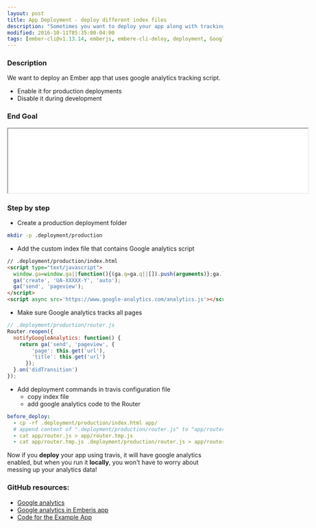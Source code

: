 ```yaml
---
layout: post
title: App Deployment - deploy different index files
description: "Sometimes you want to deploy your app along with tracking code that run only on production server, but not during development"
modified: 2016-10-11T05:35:00-04:00
tags: [ember-cli@v1.13.14, emberjs, embere-cli-deloy, deployment, Google analytics, configuration, travis-ci]
---
```


### Description
We want to deploy an Ember app that uses google analytics tracking script.

* Enable it for production deployments
* Disable it during development

### End Goal
<iframe width="700" height="150" src="//nshimiye.com/tutorial-ember-cli-1.13.14/#/knowledge/whois" ></iframe>

### Step by step

* Create a production deployment folder

```sh
mkdir -p .deployment/production 
```

* Add the custom index file that contains Google analytics script

```html
// .deployment/production/index.html
<script type="text/javascript">
  window.ga=window.ga||function(){(ga.q=ga.q||[]).push(arguments)};ga.l=+new Date;
  ga('create', 'UA-XXXXX-Y', 'auto');
  ga('send', 'pageview');
</script>
<script async src='https://www.google-analytics.com/analytics.js'></script>
```

* Make sure Google analytics tracks all pages

```javascript
// .deployment/production/router.js
Router.reopen({
  notifyGoogleAnalytics: function() {
    return ga('send', 'pageview', {
        'page': this.get('url'),
        'title': this.get('url')
      });
  }.on('didTransition')
});
```

* Add deployment commands in travis configuration file
  * copy index file
  * add google analytics code to the Router

```yml
before_deploy:
  - cp -rf .deployment/production/index.html app/
  # append content of ".deployment/production/router.js" to "app/router.js"
  - cat app/router.js > app/router.tmp.js
  - cat app/router.tmp.js .deployment/production/router.js > app/router.js
```

Now if you **deploy** your app using travis, it will have google analytics enabled,
but when you run it **locally**, you won't have to worry about messing up your analytics data!

### GitHub resources:
* [Google analytics](https://developers.google.com/analytics/devguides/collection/analyticsjs/)
* [Google analytics in Emberjs app](https://guides.emberjs.com/v1.10.0/cookbook/helpers_and_components/adding_google_analytics_tracking/)
* [Code for the Example App](https://fuse-mars.github.io/tutorial-ember-cli-1.13.14)

<!-- {% gist mmistakes/6589546 %} -->
